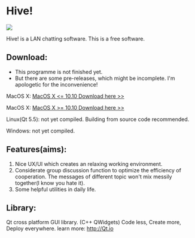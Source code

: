 # Hive!

![](http://7xpqkc.dl1.z0.glb.clouddn.com/HiveIcon_small.png)

Hive! is a LAN chatting software. This is a free software.
## Download:
* This programme is not finished yet.
* But there are some pre-releases, which might be incomplete. I'm apologetic for the inconvenience!

MacOS X:
[MacOS X <= 10.10 Download here >>](http://7xpoh1.dl1.z0.glb.clouddn.com/Hive_Qt5.4.1_osx_low_0.0.1.zip)

MacOS X:
[MacOS X >= 10.10 Download here >>](http://7xpoh1.dl1.z0.glb.clouddn.com/Hive_Qt5.5.1_osx_high_0.0.1.zip)

Linux(Qt 5.5):
	not yet compiled. Building from source code recommended.

Windows:
	not yet compiled.
## Features(aims):
1. Nice UX/UI which creates an relaxing working environment.
2. Considerate group discussion function to optimize the efficiency of cooperation. The messages of different topic won't mix messily together(I know you hate it).
3. Some helpful utilities in daily life. 

## Library:
Qt cross platform GUI library. (C++ QWidgets)
Code less,
Create more,
Deploy everywhere.
learn more: http://Qt.io


